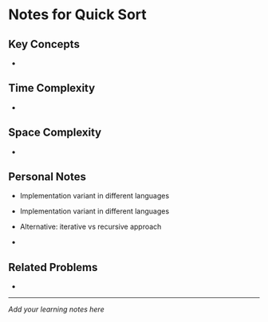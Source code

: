 # Notes for Quick Sort

## Key Concepts

- 

## Time Complexity

- 

## Space Complexity

- 

## Personal Notes

- Implementation variant in different languages

- Implementation variant in different languages

- Alternative: iterative vs recursive approach

- 

## Related Problems

- 

---

*Add your learning notes here*
